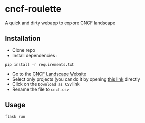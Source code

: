 # cncf-roulette
A quick and dirty webapp to explore CNCF landscape

## Installation
 - Clone repo
 - Install dependencies : 

```pip install -r requirements.txt```

 - Go to the [CNCF Landscape Website](https://landscape.cncf.io/)
 - Select only projects (you can do it by opening [this link](https://landscape.cncf.io/card-mode?category=provisioning,runtime,orchestration-management,app-definition-and-development,platform,serverless,observability-and-analysis,wasm&grouping=category) directly
 - Click on the `Download as CSV` link
 - Rename the file to `cncf.csv`

## Usage
```flask run```
